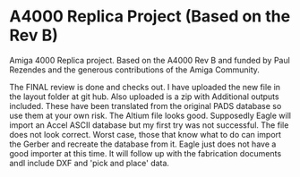 # A4000 Replica Project (Based on the Rev B)
Amiga 4000 Replica project. Based on the A4000 Rev B and funded by Paul Rezendes and the generous contributions of the Amiga Community. 

The FINAL review is done and checks out. I have uploaded the new file in the layout folder at git hub. Also uploaded is a zip with Additional outputs included.  These have been translated from the original PADS database so use them at your own risk.
The Altium file looks good. Supposedly Eagle will import an Accel ASCII database but my first try was not successful.  The file does not look correct. Worst case, those that know what to do can import the Gerber and recreate the database from it.  Eagle just does not have a good importer at this time. It will follow up with the fabrication documents andl include DXF and 'pick and place' data.
